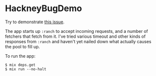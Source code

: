# HackneyBugDemo

Try to demonstrate [this issue](https://github.com/benoitc/hackney/issues/643).

The app starts up `:ranch` to accept incoming requests, and a number of fetchers that fetch from it.
I've tried various timeout and other kinds of responses from `:ranch` and haven't yet nailed down what
actually causes the pool to fill up.

To run the app:

```
$ mix deps.get
$ mix run --no-halt
```

